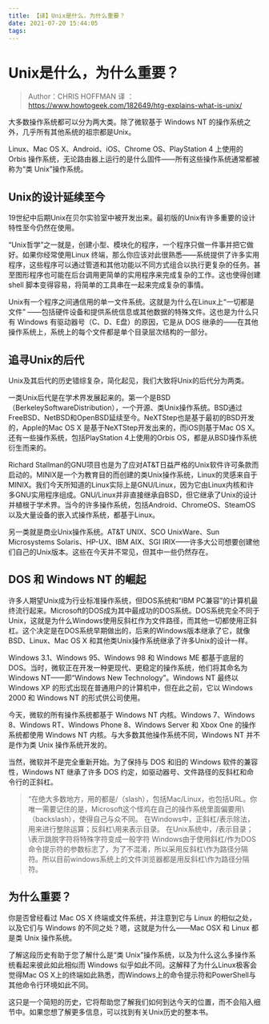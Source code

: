 ```yaml
---
title: 【译】Unix是什么，为什么重要？
date: 2021-07-20 15:44:05
tags:
---
```


# Unix是什么，为什么重要？
>Author：CHRIS HOFFMAN
译 ：https://www.howtogeek.com/182649/htg-explains-what-is-unix/

大多数操作系统都可以分为两大类。除了微软基于 Windows NT 的操作系统之外，几乎所有其他系统的祖宗都是Unix。

Linux、Mac OS X、Android、iOS、Chrome OS、PlayStation 4 上使用的 Orbis 操作系统，无论路由器上运行的是什么固件——所有这些操作系统通常都被称为“类 Unix”操作系统。

## Unix的设计延续至今
19世纪中后期Unix在贝尔实验室中被开发出来。最初版的Unix有许多重要的设计特性至今仍然在使用。

“Unix哲学”之一就是，创建小型、模块化的程序，一个程序只做一件事并把它做好。如果你经常使用Linux 终端，那么你应该对此很熟悉——系统提供了许多实用程序，这些程序可以通过管道和其他功能以不同方式组合以执行更复杂的任务。甚至图形程序也可能在后台调用更简单的实用程序来完成复杂的工作。这也使得创建 shell 脚本变得容易，将简单的工具串在一起来完成复杂的事情。

Unix有一个程序之间通信用的单一文件系统。这就是为什么在Linux上“一切都是文件” ——包括硬件设备和提供系统信息或其他数据的特殊文件。这也是为什么只有 Windows 有驱动器号（C、D、E盘）的原因，它是从 DOS 继承的——在其他操作系统上，系统上的每个文件都是单个目录层次结构的一部分。

## 追寻Unix的后代
Unix及其后代的历史错综复杂，简化起见，我们大致将Unix的后代分为两类。

一类Unix后代是在学术界发展起来的。第一个是BSD（BerkeleySoftwareDistribution），一个开源、类Unix操作系统。BSD通过FreeBSD、NetBSD和OpenBSD延续至今。NeXTStep也是基于最初的BSD开发的，Apple的Mac OS X 是基于NeXTStep开发出来的，而iOS则基于Mac OS X。还有一些操作系统，包括PlayStation 4上使用的Orbis OS，都是从BSD操作系统衍生而来的。

Richard Stallman的GNU项目也是为了应对AT&T日益严格的Unix软件许可条款而启动的。MINIX是一个为教育目的而创建的类Unix操作系统，Linux的灵感来自于MINIX。我们今天所知道的Linux实际上是GNU/Linux，因为它由Linux内核和许多GNU实用程序组成。GNU/Linux并非直接继承自BSD，但它继承了Unix的设计并植根于学术界。当今的许多操作系统，包括Android、ChromeOS、SteamOS以及大量设备的嵌入式操作系统，都基于Linux。

另一类就是商业Unix操作系统。AT&T UNIX、SCO UnixWare、Sun Microsystems Solaris、HP-UX、IBM AIX、SGI IRIX——许多大公司想要创建他们自己的Unix版本。这些在今天并不常见，但其中一些仍然存在。

## DOS 和 Windows NT 的崛起

许多人期望Unix成为行业标准操作系统，但DOS系统和“IBM PC兼容”的计算机最终流行起来。Microsoft的DOS成为其中最成功的DOS系统。DOS系统完全不同于Unix，这就是为什么Windows使用反斜杠作为文件路径，而其他一切都使用正斜杠。这个决定是在DOS系统早期做出的，后来的Windows版本继承了它，就像BSD、Linux、Mac OS X 和其他类Unix操作系统继承了许多Unix的设计一样。

Windows 3.1、Windows 95、Windows 98 和 Windows ME 都基于底层的 DOS。当时，微软正在开发一种更现代、更稳定的操作系统，他们将其命名为 Windows NT——即“Windows  New Technology”。Windows NT 最终以 Windows XP 的形式出现在普通用户的计算机中，但在此之前，它以 Windows 2000 和 Windows NT 的形式供公司使用。

今天，微软的所有操作系统都基于 Windows NT 内核。Windows 7、Windows 8、Windows RT、Windows Phone 8、Windows Server 和 Xbox One 的操作系统都使用 Windows NT 内核。与大多数其他操作系统不同，Windows NT 并不是作为类 Unix 操作系统开发的。

当然，微软并不是完全重新开始。为了保持与 DOS 和旧的 Windows 软件的兼容性，Windows NT 继承了许多 DOS 约定，如驱动器号、文件路径的反斜杠和命令行的正斜杠。

> “在绝大多数地方，用的都是/（slash），包括Mac/Linux，也包括URL。你唯一需要记住的是，Microsoft这个怪鸡在自己的操作系统里面偏要用\（backslash），使得自己与众不同。
在Windows中，正斜杠/表示除法，用来进行整除运算；反斜杠\用来表示目录。
在Unix系统中，/表示目录；\表示跳脱字符将特殊字符变成一般字符
Windows由于使用斜杠/作为DOS命令提示符的参数标志了，为了不混淆，所以采用反斜杠\作为路径分隔符。所以目前windows系统上的文件浏览器都是用反斜杠\作为路径分隔符。


## 为什么重要？
你是否曾经看过 Mac OS X 终端或文件系统，并注意到它与 Linux 的相似之处，以及它们与 Windows 的不同之处？嗯，这就是为什么——Mac OSX 和 Linux 都是类 Unix 操作系统。

了解这段历史有助于您了解什么是“类 Unix”操作系统，以及为什么这么多操作系统看起来彼此如此相似而 Windows 似乎如此不同。这解释了为什么Linux极客会觉得Mac OS X上的终端如此熟悉，而Windows上的命令提示符和PowerShell与其他命令行环境如此不同。

这只是一个简短的历史，它将帮助您了解我们如何到达今天的位置，而不会陷入细节中。如果您想了解更多信息，可以找到有关Unix历史的整本书。
